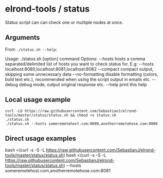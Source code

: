 # elrond-tools / status

Status script can can check one or multiple nodes at once.

## Arguments
From `./status.sh --help`:

Usage: ./status.sh [option] command
Options:
   --hosts          hosts   a comma separated/delimited list of hosts you want to check status for. E.g: --hosts localhost:8080,localhost:8081,localhost:8082
   --compact                compact output, skipping some unnecessary data
   --no-formatting          disable formatting (colors, bold text etc.), recommended when using the script output in emails etc.
   --debug                  debug mode, output original response etc.
   --help                   print this help

## Local usage example

```
curl -LO https://raw.githubusercontent.com/SebastianJ/elrond-tools/master/status/status.sh && chmod +x status.sh
./status.sh
./status.sh --hosts someremotehost.com:8080,anotherremotehose.com:8080
```

## Direct usage examples

bash <(curl -s -S -L https://raw.githubusercontent.com/SebastianJ/elrond-tools/master/status/status.sh)
bash <(curl -s -S -L https://raw.githubusercontent.com/SebastianJ/elrond-tools/master/status/status.sh) --hosts someremotehost.com,anotherremotehose.com:8081
